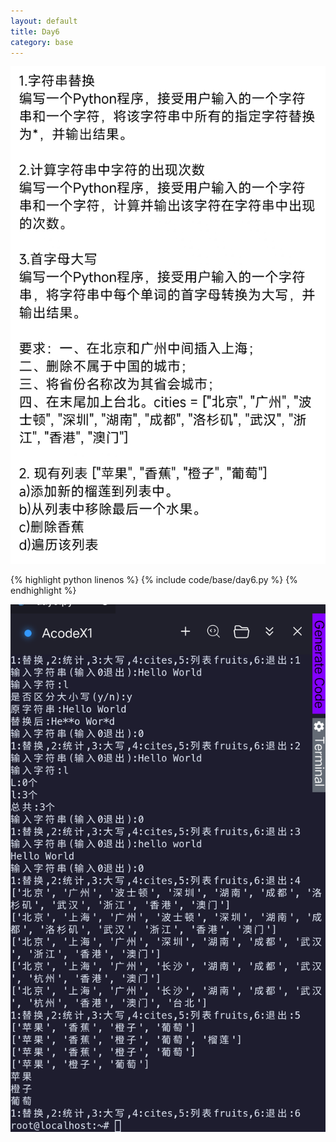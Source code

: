 ```yaml
---
layout: default
title: Day6
category: base
---
```


![D6W](https://raw.githubusercontent.com/102300671/image/refs/heads/main/pydevbase/D6W.jpg)

{% highlight python linenos %}
{% include code/base/day6.py %}
{% endhighlight %}

![运行结果](https://raw.githubusercontent.com/102300671/image/refs/heads/main/pydevbase/D6A.png)
